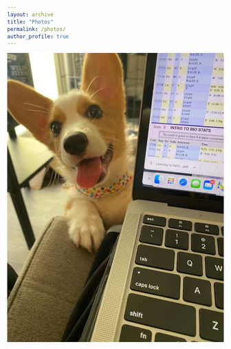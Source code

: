 ```yaml
---
layout: archive
title: "Photos"
permalink: /photos/
author_profile: true
---
```


![My dog Boba](/images/boba.jpeg)


